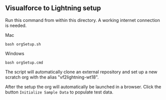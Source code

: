 ## Visualforce to Lightning setup

Run this command from within this directory. A working internet connection is needed.

Mac
```
bash orgSetup.sh
```

Windows
```
bash orgSetup.cmd
```

The script will automatically clone an external repository and set up a new scratch org with the alias "vf2lightning-wt18".

After the setup the org will automatically be launched in a browser. Click the button ```Initialize Sample Data``` to populate test data.